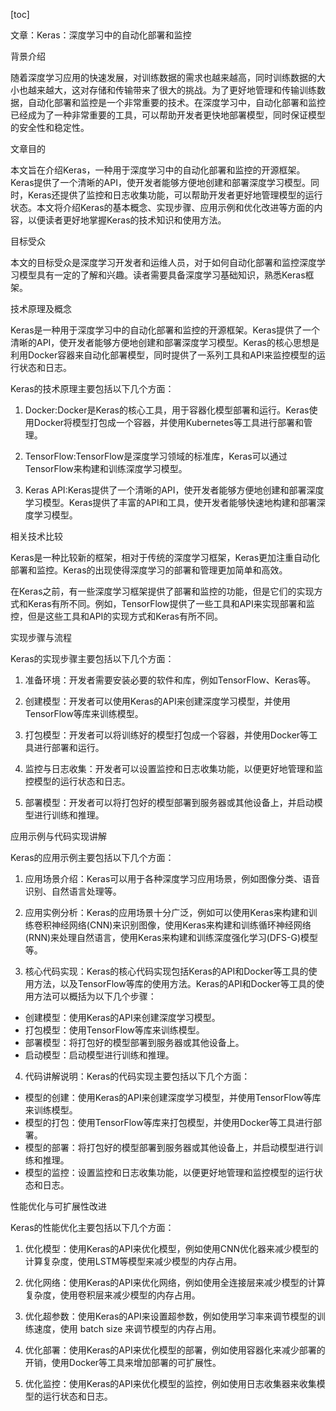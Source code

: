 
[toc]                    
                
                
文章：Keras：深度学习中的自动化部署和监控

背景介绍

随着深度学习应用的快速发展，对训练数据的需求也越来越高，同时训练数据的大小也越来越大，这对存储和传输带来了很大的挑战。为了更好地管理和传输训练数据，自动化部署和监控是一个非常重要的技术。在深度学习中，自动化部署和监控已经成为了一种非常重要的工具，可以帮助开发者更快地部署模型，同时保证模型的安全性和稳定性。

文章目的

本文旨在介绍Keras，一种用于深度学习中的自动化部署和监控的开源框架。Keras提供了一个清晰的API，使开发者能够方便地创建和部署深度学习模型。同时，Keras还提供了监控和日志收集功能，可以帮助开发者更好地管理模型的运行状态。本文将介绍Keras的基本概念、实现步骤、应用示例和优化改进等方面的内容，以便读者更好地掌握Keras的技术知识和使用方法。

目标受众

本文的目标受众是深度学习开发者和运维人员，对于如何自动化部署和监控深度学习模型具有一定的了解和兴趣。读者需要具备深度学习基础知识，熟悉Keras框架。

技术原理及概念

Keras是一种用于深度学习中的自动化部署和监控的开源框架。Keras提供了一个清晰的API，使开发者能够方便地创建和部署深度学习模型。Keras的核心思想是利用Docker容器来自动化部署模型，同时提供了一系列工具和API来监控模型的运行状态和日志。

Keras的技术原理主要包括以下几个方面：

1. Docker:Docker是Keras的核心工具，用于容器化模型部署和运行。Keras使用Docker将模型打包成一个容器，并使用Kubernetes等工具进行部署和管理。

2. TensorFlow:TensorFlow是深度学习领域的标准库，Keras可以通过TensorFlow来构建和训练深度学习模型。

3.  Keras API:Keras提供了一个清晰的API，使开发者能够方便地创建和部署深度学习模型。Keras提供了丰富的API和工具，使开发者能够快速地构建和部署深度学习模型。

相关技术比较

Keras是一种比较新的框架，相对于传统的深度学习框架，Keras更加注重自动化部署和监控。Keras的出现使得深度学习的部署和管理更加简单和高效。

在Keras之前，有一些深度学习框架提供了部署和监控的功能，但是它们的实现方式和Keras有所不同。例如，TensorFlow提供了一些工具和API来实现部署和监控，但是这些工具和API的实现方式和Keras有所不同。

实现步骤与流程

Keras的实现步骤主要包括以下几个方面：

1. 准备环境：开发者需要安装必要的软件和库，例如TensorFlow、Keras等。

2. 创建模型：开发者可以使用Keras的API来创建深度学习模型，并使用TensorFlow等库来训练模型。

3. 打包模型：开发者可以将训练好的模型打包成一个容器，并使用Docker等工具进行部署和运行。

4. 监控与日志收集：开发者可以设置监控和日志收集功能，以便更好地管理和监控模型的运行状态和日志。

5. 部署模型：开发者可以将打包好的模型部署到服务器或其他设备上，并启动模型进行训练和推理。

应用示例与代码实现讲解

Keras的应用示例主要包括以下几个方面：

1. 应用场景介绍：Keras可以用于各种深度学习应用场景，例如图像分类、语音识别、自然语言处理等。

2. 应用实例分析：Keras的应用场景十分广泛，例如可以使用Keras来构建和训练卷积神经网络(CNN)来识别图像，使用Keras来构建和训练循环神经网络(RNN)来处理自然语言，使用Keras来构建和训练深度强化学习(DFS-G)模型等。

3. 核心代码实现：Keras的核心代码实现包括Keras的API和Docker等工具的使用方法，以及TensorFlow等库的使用方法。Keras的API和Docker等工具的使用方法可以概括为以下几个步骤：

- 创建模型：使用Keras的API来创建深度学习模型。
- 打包模型：使用TensorFlow等库来训练模型。
- 部署模型：将打包好的模型部署到服务器或其他设备上。
- 启动模型：启动模型进行训练和推理。

4. 代码讲解说明：Keras的代码实现主要包括以下几个方面：

- 模型的创建：使用Keras的API来创建深度学习模型，并使用TensorFlow等库来训练模型。
- 模型的打包：使用TensorFlow等库来打包模型，并使用Docker等工具进行部署。
- 模型的部署：将打包好的模型部署到服务器或其他设备上，并启动模型进行训练和推理。
- 模型的监控：设置监控和日志收集功能，以便更好地管理和监控模型的运行状态和日志。

性能优化与可扩展性改进

Keras的性能优化主要包括以下几个方面：

1. 优化模型：使用Keras的API来优化模型，例如使用CNN优化器来减少模型的计算复杂度，使用LSTM等模型来减少模型的内存占用。

2. 优化网络：使用Keras的API来优化网络，例如使用全连接层来减少模型的计算复杂度，使用卷积层来减少模型的内存占用。

3. 优化超参数：使用Keras的API来设置超参数，例如使用学习率来调节模型的训练速度，使用 batch size 来调节模型的内存占用。

4. 优化部署：使用Keras的API来优化模型的部署，例如使用容器化来减少部署的开销，使用Docker等工具来增加部署的可扩展性。

5. 优化监控：使用Keras的API来优化模型的监控，例如使用日志收集器来收集模型的运行状态和日志。


